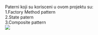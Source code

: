 #
Paterni koji su korisceni u ovom projektu su:<br>
1.Factory Method pattern<br>
2.State patern<br>
3.Composite pattern<br>
<img src="C:\Users\Aleksandar Djalovic\Desktop\paterniFabrika.png">
